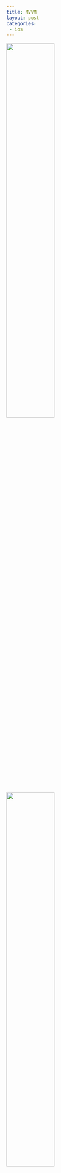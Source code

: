 ```yaml
---
title: MVVM
layout: post
categories:
 - ios
---
```


<!-- 
<img src="/assets/images/ios-dev-patterns/01.png" width = "50%" height = "50%"/> 
-->

<img src="/assets/images/ios-dev-patterns/01.png" width = "50%" height = "50%"/> 

<img src="/assets/images/ios-dev-patterns/02.png" width = "50%" height = "50%"/> 



`ViewModel`的定位：ViewModel存在目的在于抽离ViewController中展示业务逻辑，而不是替代ViewController，视图的操作业务等还是应该放在ViewController中实现。既然不负责视图操作逻辑，ViewModel中就不应该存在任何View对象，更不应该存在Push/Present等视图跳转逻辑。

ViewModel用于处理视图展示逻辑，ViewModel负责将数据业务层提供的数据转化为界面展示所需的VO。其与View一一对应，**没有View就没有ViewModel**。

```objc
self.personVO.sex = personDO.sex == 0 ? @"男": @"女";
```

* `VO(View Object)` : 视图对象，用于展示层，它的作用是把某个指定页面（或组件）的所有数据封装起来。
* `DO(Domain Object)` : 领域对象，就是从现实世界中抽象出来的有形或无形的业务实体-接口数据模型。

```objc
@interface ViewModel : NSObject
// viewmodel中切不可存在view对象，更不该出现push或者present代码
- (instancetype)initWithTableView:(UITableView *)tableView;
@end
```

`MVVM（Model–View–Viewmodel)`



* Controller
	* `Controller`负责控制`View`、`ViewModel`的绑定关系。
	* 仅关注于用 view-model 的数据配置和管理各种各样的视图, 并在先关用户输入时让 view-model 获知并需要向上游修改数据. Controller不需要了解关于网络服务调用, Core Data, 模型对象等。
	* view-model 在Controller上以一个属性的方式存在. 
* Model： 数据模型、访问数据库的操作和网络请求等。
	* Domain(DO)
		* Domain层不应该存在任何状态变量
	* Data(PO)
		* Data层对应数据层逻辑，一般以Manager或者Service身份存在，数据来源主要包括Api、DB或者Cache等。Data数据层操作对象主要为PO持久化对象，对象一旦创建，原则上不可修改。
* ViewModel	
	* 实现View的展示逻辑。没有View就没有ViewModel。
	* viewModel 中的代码是与 UI 无关的，所以它具有良好的可测试性。
	* viewmodel中切不可存在view对象，更不该出现push或者present代码。
* View
	* 把 view 看作是 viewModel 的可视化形式。	
* binder
	* 实现 view 和 viewModel 的同步。	

```objc
//===============ViewModel 层===============
@interface ViewModel : NSObject
// viewmodel中切不可存在view对象，更不该出现push或者present代码
- (instancetype)initWithTableView:(UITableView *)tableView;
@end

//===============Model 层===============
@interface PersonModel : NSObject
@property (nonatomic, assign) NSInteger sex;
@property (nonatomic, readonly) NSString *sexDescription;
@end
@implementation PersonModel
// model中不应该存在业务逻辑代码
- (NSString *)sexDescription {
    return self.sex == 0 ? @"男": @"女";
}
@end

//===============Data 层===============
@implementation PersonDBAccess
// Data层不应该存在任何视图相关代码
- (NSArray *)fetchPersonModels {
    [SVProgressHUD showWithStatus:@"加载中。。。"];
}
@end
```

* `VO(View Object)` : 视图对象，用于展示层，它的作用是把某个指定页面（或组件）的所有数据封装起来
* `DO(Domain Object)` : 领域对象，就是从现实世界中抽象出来的有形或无形的**业务实体**--类似Entity
* `PO(Persistent Object)` : 持久化对象，它跟持久层（通常是关系型数据库）的数据结构形成一一对应的映射关系，如果持久层是关系型数据库，那么，数据表中的每个字段（或若干个）就对应PO的一个（或若干个）属性
* `Domain` : 领域驱动层，是用户与数据库交互的核心中转站，控制用户数据收集，控制请求转向等

* [用户操作界面，每个模块触发的逻辑](http://www.cocoachina.com/articles/11930)

数据通讯：

* ReactiveCocoa
* KVO
* Notification
* block
* Delegate
* Target-Action


view-model 一词的确不能充分表达我们的意图. 一个更好的术语可能是 “View Coordinator”(感谢Dave Lee提的这个 “View Coordinator” 术语, 真是个好点子)。你可以认为它就像是电视新闻主播背后的研究人员和作家团队。它从必要的资源(数据库, 网络服务调用, 等)中获取原始数据, 运用逻辑, 并处理成 view (controller) 的展示数据. 它(通常通过属性)暴露给视图控制器需要知道的仅关于显示视图工作的信息(理想地你不会暴漏你的 data-model 对象)。 它还负责对上游数据的修改(比如更新模型/数据库, API POST 调用)。






<img src="/assets/images/ios-dev-patterns/03.gif"/>

<img src="/assets/images/ios-dev-patterns/04.png" width = "50%" height = "50%"/> 

<img src="/assets/images/ios-dev-patterns/05.png" width = "50%" height = "50%"/> 


```
Functional Core, Imperative Shell

view-model 这种通往应用设计的方法是一块应用设计之路上的垫脚石, 这种被称作“Functional Core, Imperative Shell”的应用设计由Gary Bernhardt创造.

Functional Core

view-model 就是 “functional core”, 尽管实际上在 iOS/Objective-C 中达到纯函数水平是很棘手的(Swift 提供了一些附加的函数性, 这会让我们更接近). 大意是让我们的 view-model 尽可能少的对剩余的”应用世界”的依赖和影响. 那意味着什么?想起你第一次学编程时可能学到的简单函数吧. 它们可能接受一两个参数并输出一个结果. 数据输入, 数据输出.这个函数可能是做一些数学运算或是将姓和名结合到一起. 无论应用的其他地方发生啥, 这个函数总是对相同的输入产生相同的输出. 这就是函数式方面.

这就是我们为 view-model 谋求的东西. 他们富有逻辑和转换数据并将结果存到属性的功能. 理想上相同的输入(比如网络服务响应)将会导出相同的输出(属性的值). 这意味着尽可能多地消除由”应用世界”剩余部分带来的可能影响输出的因素, 比如使用一堆状态. 一个好的第一步就是不要再 view-model 头文件中引入 UIKit.h.

Imperative (Declarative?) Shell

命令式外壳 (Imperative Shell) 是我们需要做所有的状态转换, 应用世界改变的苦差事的地方, 为的是将 view-model 数据转成给用户在屏幕上看到的东西. 这是我们的视图(控制器), 实际上我们在这分离 UIKit 的工作. 我仍将特别注意尽可能消除状态并用 ReactiveCocoa 这种陈述性质的东西做这方面工作, 而 iOS 和 UIKit 在设计上是命令式的. (表格的 data source 就是个很好的例子, 因为它的委托模式强制将状态应用到委托中, 为了当请求发生时能够为表格视图提供信息. 实际上委托模式通常强制一大堆状态的使用)
```

## ReactiveCocoa

### 简单使用

### 记录UITextField输入值变动

```objc
@interface UITextField (RACSignalSupport)
// 给UITextField生成一个信号
- (RACSignal<NSString *> *)rac_textSignal;
- (RACChannelTerminal<NSString *> *)rac_newTextChannel;
@end
```

示例：

```objc
- (void)viewDidLoad {
    [super viewDidLoad];
    
    [self.nameTextField.rac_textSignal subscribeNext:^(NSString *newName) {
        NSLog(@"%@", newName);
    }];
}
```

<img src="/assets/images/iOS/mvvm/01.gif"/>

### 记录字符串值变动

```objc
// 当 username 变量值变动时，记录出来
@interface PersonViewController ()
@property (copy, nonatomic) NSString *username;
@end
@implementation PersonViewController
-(void)bindViewModel{
    [RACObserve(self, username) subscribeNext:^(NSString *newName) {
        NSLog(@"username: %@", newName);
    }];
}
```

<img src="/assets/images/iOS/mvvm/02.gif"/>

### 过滤输入的值

```objc
[[self.nameTextField.rac_textSignal filter:^BOOL(NSString *newName) {
    return [newName hasPrefix:@"j"];
}] subscribeNext:^(NSString *newName) {
    NSLog(@"username: %@", newName);
}];
```

<img src="/assets/images/iOS/mvvm/03.gif"/>

### 信号对比

```objc
// 当输入的数据与本地数据相匹配时，返回ture状态
@interface PersonViewController ()
@property (weak, nonatomic) IBOutlet UITextField *nameTextField;
@property (weak, nonatomic) IBOutlet UIButton *loginButton;
@property (copy, nonatomic) NSString *passwordConfirmation;
@end

@implementation PersonViewController
- (void)viewDidLoad {
    [super viewDidLoad];
    self.passwordConfirmation = @"123";
    [self bindViewModel];
}
-(void)bindViewModel{
    RAC(self,createEnabled) = [RACSignal combineLatest:@[RACObserve(self.nameTextField,text),RACObserve(self,passwordConfirmation)] reduce:^id (NSString *password, NSString *passwordConfirm){
        return @([passwordConfirm isEqualToString:password]);
    }];
    @weakify(self)
    [RACObserve(self, createEnabled) subscribeNext:^(NSNumber*  createEnabled) {
        @strongify(self)
        if (createEnabled.boolValue) {
            [self.loginButton setTitle:@"Login" forState:UIControlStateNormal];
        }else{
            [self.loginButton setTitle:@"Input Info" forState:UIControlStateNormal];
        }
    }];

}
// 更改按钮颜色
-(void)bindViewModel{
    RAC(self.loginButton,backgroundColor) = [RACSignal combineLatest:@[RACObserve(self.nameTextField,text),RACObserve(self,passwordConfirmation)] reduce:^id (NSString *password, NSString *passwordConfirm){
        if ([passwordConfirm isEqualToString:password]) {
            return [UIColor greenColor];
        }
        return [UIColor grayColor];
    }];
}
@end
```

<img src="/assets/images/iOS/mvvm/04.gif"/>

### 实现按钮点击

```objc
[[self.loginButton rac_signalForControlEvents:UIControlEventTouchUpInside] subscribeNext:^(__kindof UIControl * _Nullable x) {
    NSLog(@"button点击了");
}];

self.loginButton.rac_command = [[RACCommand alloc] initWithSignalBlock:^RACSignal * _Nonnull(id  _Nullable input) {
    NSLog(@"button was pressed!");
    return [RACSignal empty];
}];
```

<img src="/assets/images/iOS/mvvm/05.gif"/>

### RAC & AFN ? 

###UI callbacks


, network responses, and KVO notifications

## 参考资料
* [MVVM奇葩说](http://www.cocoachina.com/articles/16004)
* [唐巧的博客](http://blog.devtang.com/)